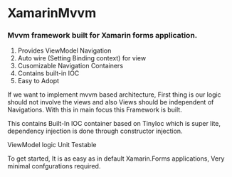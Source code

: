 # XamarinMvvm

### Mvvm framework built for Xamarin forms application. 


1. Provides ViewModel Navigation
2. Auto wire (Setting Binding context) for view
3. Cusomizable Navigation Containers
4. Contains built-in IOC
5. Easy to Adopt

If we want to implement mvvm based architecture, First thing is our logic should not involve the views and also Views should be independent of Navigations. With this in main focus this Framework is built. 

This contains Built-In IOC container based on TinyIoc which is super lite, dependency injection is done through constructor injection.

ViewModel logic Unit Testable

To get started, It is as easy as in default Xamarin.Forms applications, Very minimal confgurations required.
